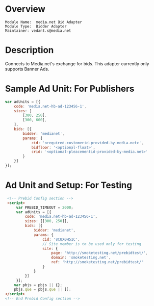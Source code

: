 # Overview

```
Module Name:  media.net Bid Adapter
Module Type:  Bidder Adapter
Maintainer: vedant.s@media.net
```

# Description

Connects to Media.net's exchange for bids.
This adapter currently only supports Banner Ads.

# Sample Ad Unit: For Publishers
```javascript
var adUnits = [{
    code: 'media.net-hb-ad-123456-1',
    sizes: [
        [300, 250],
        [300, 600],
    ],
    bids: [{
        bidder: 'medianet',
        params: {
            cid: '<required-customerid-provided-by-media.net>',
            bidfloor: '<optional-float>',
            crid: '<optional-pleacementid-provided-by-media.net>'
        }
    }]
}];
```

# Ad Unit and Setup: For Testing

```html
 <!-- Prebid Config section -->
 <script>
     var PREBID_TIMEOUT = 2000;
     var adUnits = [{
         code: 'media.net-hb-ad-123456-1',
         sizes: [[300, 250]],
         bids: [{
             bidder: 'medianet',
             params: {
                 cid: '8CUX0H51C',
                 // Site member is to be used only for testing
                 site: {
                     page: 'http://smoketesting.net/prebidtest/',
                     domain: 'smoketesting.net',
                     ref: 'http://smoketesting.net/prebidtest/'
                 }
             }
         }]
     }]; 
    var pbjs = pbjs || {};
    pbjs.que = pbjs.que || [];
</script>
<!-- End Prebid Config section -->
```